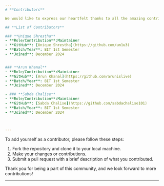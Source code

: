 ```yaml
---
# **Contributors**

We would like to express our heartfelt thanks to all the amazing contributors who have helped make **IOST - Initiative for Open Source Technology** a vibrant and growing community. Your contributions, both big and small, are highly appreciated!

## **List of Contributors**

### **Unique Shrestha**
- **Role/Contribution**:Maintainer
- **GitHub**: [Unique Shrestha](https://github.com/un1u3)
- **Batch/Year**: BIT 1st Semester
- **Joined**: December 2024


### **Arun Khanal**
- **Role/Contribution**:Maintainer
- **GitHub**: [Arun Khanal](https://github.com/arunislive)
- **Batch/Year**: BIT 1st Semester
- **Joined**: December 2024

- ### **Sabda Chalise**
- **Role/Contribution**:Maintainer
- **GitHub**: [Sabda Chalise](https://github.com/sabdachalise101)
- **Batch/Year**: BIT 1st Semester
- **Joined**: December 2024



---
```


To add yourself as a contributor, please follow these steps:

1. Fork the repository and clone it to your local machine.
2. Make your changes or contributions.
3. Submit a pull request with a brief description of what you contributed.

Thank you for being a part of this community, and we look forward to more contributions!

---

